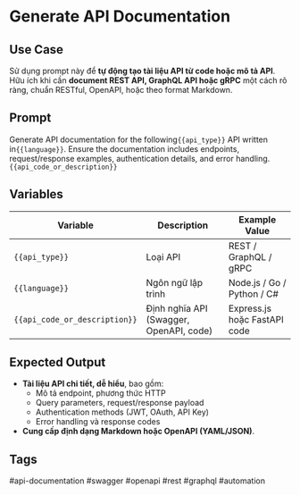 # Generate API Documentation  

## **Use Case**  
Sử dụng prompt này để **tự động tạo tài liệu API từ code hoặc mô tả API**.  
Hữu ích khi cần **document REST API, GraphQL API hoặc gRPC** một cách rõ ràng, chuẩn RESTful, OpenAPI, hoặc theo format Markdown.  

## **Prompt**  
Generate API documentation for the following`{{api_type}}` API written in`{{language}}`.
Ensure the documentation includes endpoints, request/response examples, authentication details, and error handling.
`{{api_code_or_description}}`


## **Variables**  
| Variable | Description | Example Value |
|----------|------------|--------------|
| `{{api_type}}` | Loại API | REST / GraphQL / gRPC |
| `{{language}}` | Ngôn ngữ lập trình | Node.js / Go / Python / C# |
| `{{api_code_or_description}}` | Định nghĩa API (Swagger, OpenAPI, code) | Express.js hoặc FastAPI code |

## **Expected Output**  
- **Tài liệu API chi tiết, dễ hiểu**, bao gồm:  
  - Mô tả endpoint, phương thức HTTP  
  - Query parameters, request/response payload  
  - Authentication methods (JWT, OAuth, API Key)  
  - Error handling và response codes  
- **Cung cấp định dạng Markdown hoặc OpenAPI (YAML/JSON)**.  

## **Tags**
#api-documentation #swagger #openapi #rest #graphql #automation